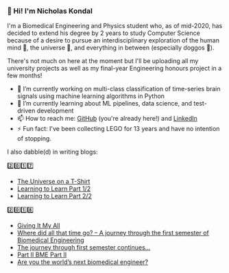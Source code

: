 ### 👋 Hi! I'm Nicholas Kondal

I'm a Biomedical Engineering and Physics student who, as of mid-2020, has decided to extend his degree by 2 years to study Computer Science because of a desire to pursue an interdisciplinary exploration of the human mind 🧠, the universe 🌌, and everything in between (especially doggos 🐶).

There's not much on here at the moment but I'll be uploading all my university projects as well as my final-year Engineering honours project in a few months!

- 🔭 I’m currently working on multi-class classification of time-series brain signals using machine learning algorithms in Python
- 🌱 I’m currently learning about ML pipelines, data science, and test-driven development
- 📫 How to reach me: [GitHub](https://github.com/nickykay98/) (you're already here!) and [LinkedIn](https://www.linkedin.com/in/nicholas-kondal/)
- ⚡ Fun fact: I've been collecting LEGO for 13 years and have no intention of stopping.

I also dabble(d) in writing blogs:

2️⃣0️⃣1️⃣7️⃣
  - [The Universe on a T-Shirt](https://sciencescholars2017.wordpress.com/2017/08/13/the-universe-on-a-t-shirt/)
  - [Learning to Learn Part 1/2](https://sciencescholars2017.wordpress.com/2017/09/24/learning-to-learn/)
  - [Learning to Learn Part 2/2](https://sciencescholars2017.wordpress.com/2017/10/16/learning-to-learn-part-2-of-2)

2️⃣0️⃣1️⃣8️⃣ 
  - [Giving It My All](https://student-editorials.blogs.auckland.ac.nz/2018/06/26/giving-it-my-all/)
  - [Where did all that time go? – A journey through the first semester of Biomedical Engineering](https://student-editorials.blogs.auckland.ac.nz/2018/08/06/where-did-all-that-time-go-a-journey-through-the-first-semester-of-biomedical-engineering/)
  - [The journey through first semester continues…](https://student-editorials.blogs.auckland.ac.nz/2018/09/02/the-journey-through-first-semester-continues/)
  - [Part II BME Part II](https://student-editorials.blogs.auckland.ac.nz/2018/09/23/part-ii-bme-part-ii/)
  - [Are you the world’s next biomedical engineer?](https://student-editorials.blogs.auckland.ac.nz/2018/11/11/are-you-the-worlds-next-biomedical-engineer/)

<!--
**nickykay98/nickykay98** is a ✨ _special_ ✨ repository because its `README.md` (this file) appears on your GitHub profile.

Here are some ideas to get you started:

- 🔭 I’m currently working on ...
- 🌱 I’m currently learning ...
- 👯 I’m looking to collaborate on ...
- 🤔 I’m looking for help with ...
- 💬 Ask me about ...
- 📫 How to reach me: ...
- 😄 Pronouns: ...
- ⚡ Fun fact: ...
-->
